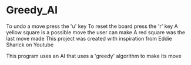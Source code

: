 # Greedy_AI

To undo a move press the 'u' key
To reset the board press the 'r' key
A yellow square is a possible move the user can make
A red square was the last move made
This project was created with inspiration from Eddie Sharick on Youtube

This program uses an AI that uses a 'greedy' algorithm to make its move
